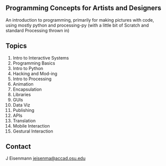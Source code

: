 ## Programming Concepts for Artists and Designers

An introduction to programming, primarily for making pictures with code, using mostly python and processing-py 
(with a little bit of Scratch and standard Processing thrown in)

## Topics
1. Intro to Interactive Systems
2. Programming Basics
3. Intro to Python
4. Hacking and Mod-ing
5. Intro to Processing
6. Animation
7. Encapsulation
8. Libraries
9. GUIs
10. Data Viz
11. Publishing
12. APIs
13. Translation
14. Mobile Interaction
15. Gestural Interaction

## Contact
J Eisenmann 
jeisenma@accad.osu.edu
